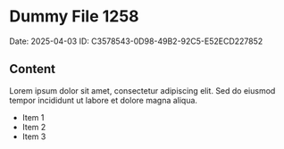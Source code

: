 # Dummy File 1258

Date: 2025-04-03
ID: C3578543-0D98-49B2-92C5-E52ECD227852

## Content

Lorem ipsum dolor sit amet, consectetur adipiscing elit.
Sed do eiusmod tempor incididunt ut labore et dolore magna aliqua.

* Item 1
* Item 2
* Item 3
